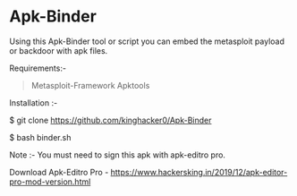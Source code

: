 # Apk-Binder
Using this Apk-Binder tool or script you can embed the metasploit payload or backdoor with apk files.

Requirements:-
> Metasploit-Framework
> Apktools

Installation :-

$ git clone https://github.com/kinghacker0/Apk-Binder

$ bash binder.sh

Note :- You must need to sign this apk with apk-editro pro.

Download Apk-Editro Pro - https://www.hackersking.in/2019/12/apk-editor-pro-mod-version.html
